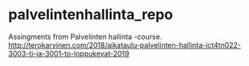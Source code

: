 # palvelintenhallinta_repo
Assingments from Palvelinten hallinta -course.  
http://terokarvinen.com/2018/aikataulu-palvelinten-hallinta-ict4tn022-3003-ti-ja-3001-to-loppukevat-2019
